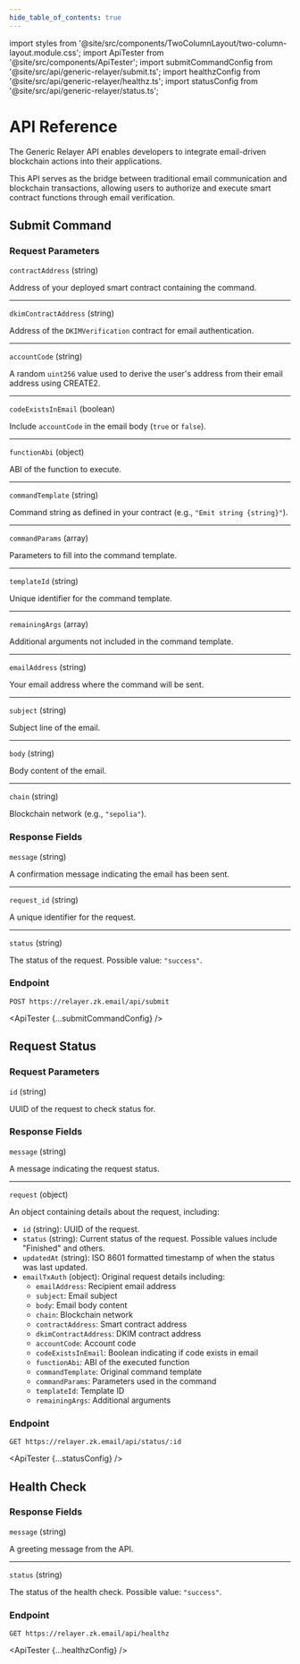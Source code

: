 ```yaml
---
hide_table_of_contents: true
---
```


import styles from '@site/src/components/TwoColumnLayout/two-column-layout.module.css';
import ApiTester from '@site/src/components/ApiTester';
import submitCommandConfig from '@site/src/api/generic-relayer/submit.ts';
import healthzConfig from '@site/src/api/generic-relayer/healthz.ts';
import statusConfig from '@site/src/api/generic-relayer/status.ts';

# API Reference

<div className={styles.twoColumnLayout}>
<div className={styles.leftColumn}>
The Generic Relayer API enables developers to integrate email-driven blockchain actions into their applications.

This API serves as the bridge between traditional email communication and blockchain transactions, allowing users to authorize and execute smart contract functions through email verification.
</div>
<div className={styles.rightColumn}>
</div>
</div>

## Submit Command

<div className={styles.twoColumnLayout}>
<div className={styles.leftColumn}>

### Request Parameters

`contractAddress` (string)

Address of your deployed smart contract containing the command.

---
`dkimContractAddress` (string)

Address of the `DKIMVerification` contract for email authentication.

---
`accountCode` (string)

A random `uint256` value used to derive the user's address from their email address using CREATE2.

---
`codeExistsInEmail` (boolean)

Include `accountCode` in the email body (`true` or `false`).

---
`functionAbi` (object)

ABI of the function to execute.

---
`commandTemplate` (string)

Command string as defined in your contract (e.g., `"Emit string {string}"`).

---
`commandParams` (array)

Parameters to fill into the command template.

---
`templateId` (string)

Unique identifier for the command template.

---
`remainingArgs` (array)

Additional arguments not included in the command template.

---
`emailAddress` (string)

Your email address where the command will be sent.

---
`subject` (string)

Subject line of the email.

---
`body` (string)

Body content of the email.

---
`chain` (string)

Blockchain network (e.g., `"sepolia"`).


### Response Fields

`message` (string)

A confirmation message indicating the email has been sent.

---
`request_id` (string)

A unique identifier for the request.

---
`status` (string)

The status of the request. Possible value: `"success"`.



</div>
<div className={styles.rightColumn}>

### Endpoint

```
POST https://relayer.zk.email/api/submit
```
<ApiTester {...submitCommandConfig} />



</div>
</div>

## Request Status

<div className={styles.twoColumnLayout}>
<div className={styles.leftColumn}>

### Request Parameters

`id` (string)

UUID of the request to check status for.

### Response Fields

`message` (string)

A message indicating the request status.

---
`request` (object)

An object containing details about the request, including:

- `id` (string): UUID of the request.
- `status` (string): Current status of the request. Possible values include "Finished" and others.
- `updatedAt` (string): ISO 8601 formatted timestamp of when the status was last updated.
- `emailTxAuth` (object): Original request details including:
  - `emailAddress`: Recipient email address
  - `subject`: Email subject
  - `body`: Email body content
  - `chain`: Blockchain network
  - `contractAddress`: Smart contract address
  - `dkimContractAddress`: DKIM contract address
  - `accountCode`: Account code
  - `codeExistsInEmail`: Boolean indicating if code exists in email
  - `functionAbi`: ABI of the executed function
  - `commandTemplate`: Original command template
  - `commandParams`: Parameters used in the command
  - `templateId`: Template ID
  - `remainingArgs`: Additional arguments

</div>
<div className={styles.rightColumn}>

### Endpoint

```
GET https://relayer.zk.email/api/status/:id
```

<ApiTester {...statusConfig} />

</div>
</div>

## Health Check

<div className={styles.twoColumnLayout}>
<div className={styles.leftColumn}>

### Response Fields

`message` (string)

A greeting message from the API.

---
`status` (string)

The status of the health check. Possible value: `"success"`.

</div>
<div className={styles.rightColumn}>

### Endpoint

```
GET https://relayer.zk.email/api/healthz
```

<ApiTester {...healthzConfig} />

</div>
</div>
